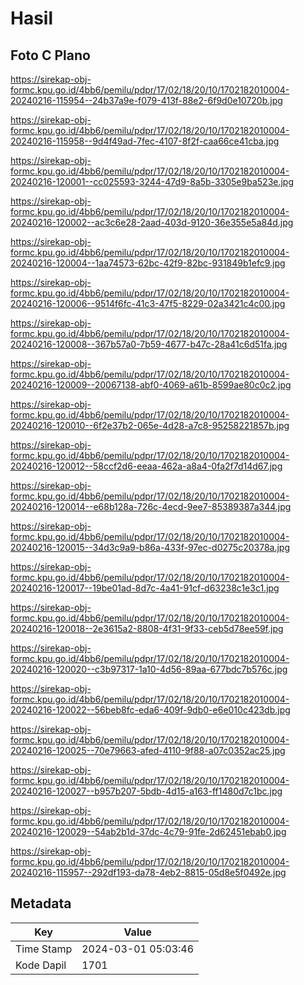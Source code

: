 # Hasil

## Foto C Plano

https://sirekap-obj-formc.kpu.go.id/4bb6/pemilu/pdpr/17/02/18/20/10/1702182010004-20240216-115954--24b37a9e-f079-413f-88e2-6f9d0e10720b.jpg

https://sirekap-obj-formc.kpu.go.id/4bb6/pemilu/pdpr/17/02/18/20/10/1702182010004-20240216-115958--9d4f49ad-7fec-4107-8f2f-caa66ce41cba.jpg

https://sirekap-obj-formc.kpu.go.id/4bb6/pemilu/pdpr/17/02/18/20/10/1702182010004-20240216-120001--cc025593-3244-47d9-8a5b-3305e9ba523e.jpg

https://sirekap-obj-formc.kpu.go.id/4bb6/pemilu/pdpr/17/02/18/20/10/1702182010004-20240216-120002--ac3c6e28-2aad-403d-9120-36e355e5a84d.jpg

https://sirekap-obj-formc.kpu.go.id/4bb6/pemilu/pdpr/17/02/18/20/10/1702182010004-20240216-120004--1aa74573-62bc-42f9-82bc-931849b1efc9.jpg

https://sirekap-obj-formc.kpu.go.id/4bb6/pemilu/pdpr/17/02/18/20/10/1702182010004-20240216-120006--9514f6fc-41c3-47f5-8229-02a3421c4c00.jpg

https://sirekap-obj-formc.kpu.go.id/4bb6/pemilu/pdpr/17/02/18/20/10/1702182010004-20240216-120008--367b57a0-7b59-4677-b47c-28a41c6d51fa.jpg

https://sirekap-obj-formc.kpu.go.id/4bb6/pemilu/pdpr/17/02/18/20/10/1702182010004-20240216-120009--20067138-abf0-4069-a61b-8599ae80c0c2.jpg

https://sirekap-obj-formc.kpu.go.id/4bb6/pemilu/pdpr/17/02/18/20/10/1702182010004-20240216-120010--6f2e37b2-065e-4d28-a7c8-95258221857b.jpg

https://sirekap-obj-formc.kpu.go.id/4bb6/pemilu/pdpr/17/02/18/20/10/1702182010004-20240216-120012--58ccf2d6-eeaa-462a-a8a4-0fa2f7d14d67.jpg

https://sirekap-obj-formc.kpu.go.id/4bb6/pemilu/pdpr/17/02/18/20/10/1702182010004-20240216-120014--e68b128a-726c-4ecd-9ee7-85389387a344.jpg

https://sirekap-obj-formc.kpu.go.id/4bb6/pemilu/pdpr/17/02/18/20/10/1702182010004-20240216-120015--34d3c9a9-b86a-433f-97ec-d0275c20378a.jpg

https://sirekap-obj-formc.kpu.go.id/4bb6/pemilu/pdpr/17/02/18/20/10/1702182010004-20240216-120017--19be01ad-8d7c-4a41-91cf-d63238c1e3c1.jpg

https://sirekap-obj-formc.kpu.go.id/4bb6/pemilu/pdpr/17/02/18/20/10/1702182010004-20240216-120018--2e3615a2-8808-4f31-9f33-ceb5d78ee59f.jpg

https://sirekap-obj-formc.kpu.go.id/4bb6/pemilu/pdpr/17/02/18/20/10/1702182010004-20240216-120020--c3b97317-1a10-4d56-89aa-677bdc7b576c.jpg

https://sirekap-obj-formc.kpu.go.id/4bb6/pemilu/pdpr/17/02/18/20/10/1702182010004-20240216-120022--56beb8fc-eda6-409f-9db0-e6e010c423db.jpg

https://sirekap-obj-formc.kpu.go.id/4bb6/pemilu/pdpr/17/02/18/20/10/1702182010004-20240216-120025--70e79663-afed-4110-9f88-a07c0352ac25.jpg

https://sirekap-obj-formc.kpu.go.id/4bb6/pemilu/pdpr/17/02/18/20/10/1702182010004-20240216-120027--b957b207-5bdb-4d15-a163-ff1480d7c1bc.jpg

https://sirekap-obj-formc.kpu.go.id/4bb6/pemilu/pdpr/17/02/18/20/10/1702182010004-20240216-120029--54ab2b1d-37dc-4c79-91fe-2d62451ebab0.jpg

https://sirekap-obj-formc.kpu.go.id/4bb6/pemilu/pdpr/17/02/18/20/10/1702182010004-20240216-115957--292df193-da78-4eb2-8815-05d8e5f0492e.jpg


## Metadata

| Key        | Value               |
| ---------- | ------------------- |
| Time Stamp | 2024-03-01 05:03:46 |
| Kode Dapil | 1701                |



